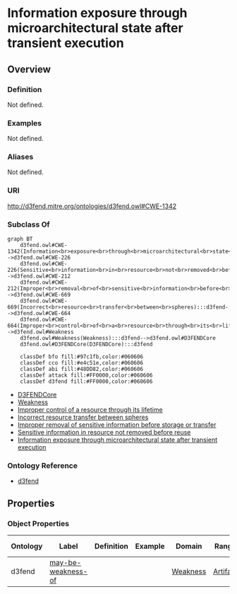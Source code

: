 # Information exposure through microarchitectural state after transient execution

## Overview

### Definition
Not defined.

### Examples
Not defined.

### Aliases
Not defined.

### URI
http://d3fend.mitre.org/ontologies/d3fend.owl#CWE-1342

### Subclass Of
```mermaid
graph BT
    d3fend.owl#CWE-1342(Information<br>exposure<br>through<br>microarchitectural<br>state<br>after<br>transient<br>execution):::d3fend-->d3fend.owl#CWE-226
    d3fend.owl#CWE-226(Sensitive<br>information<br>in<br>resource<br>not<br>removed<br>before<br>reuse):::d3fend-->d3fend.owl#CWE-212
    d3fend.owl#CWE-212(Improper<br>removal<br>of<br>sensitive<br>information<br>before<br>storage<br>or<br>transfer):::d3fend-->d3fend.owl#CWE-669
    d3fend.owl#CWE-669(Incorrect<br>resource<br>transfer<br>between<br>spheres):::d3fend-->d3fend.owl#CWE-664
    d3fend.owl#CWE-664(Improper<br>control<br>of<br>a<br>resource<br>through<br>its<br>lifetime):::d3fend-->d3fend.owl#Weakness
    d3fend.owl#Weakness(Weakness):::d3fend-->d3fend.owl#D3FENDCore
    d3fend.owl#D3FENDCore(D3FENDCore):::d3fend
    
    classDef bfo fill:#97c1fb,color:#060606
    classDef cco fill:#e4c51e,color:#060606
    classDef abi fill:#48DD82,color:#060606
    classDef attack fill:#FF0000,color:#060606
    classDef d3fend fill:#FF0000,color:#060606
```

- [D3FENDCore](/docs/ontology/reference/model/D3FENDCore/D3FENDCore.md)
- [Weakness](/docs/ontology/reference/model/D3FENDCore/Weakness/Weakness.md)
- [Improper control of a resource through its lifetime](/docs/ontology/reference/model/D3FENDCore/Weakness/Improper%20control%20of%20a%20resource%20through%20its%20lifetime/Improper%20control%20of%20a%20resource%20through%20its%20lifetime.md)
- [Incorrect resource transfer between spheres](/docs/ontology/reference/model/D3FENDCore/Weakness/Improper%20control%20of%20a%20resource%20through%20its%20lifetime/Incorrect%20resource%20transfer%20between%20spheres/Incorrect%20resource%20transfer%20between%20spheres.md)
- [Improper removal of sensitive information before storage or transfer](/docs/ontology/reference/model/D3FENDCore/Weakness/Improper%20control%20of%20a%20resource%20through%20its%20lifetime/Incorrect%20resource%20transfer%20between%20spheres/Improper%20removal%20of%20sensitive%20information%20before%20storage%20or%20transfer/Improper%20removal%20of%20sensitive%20information%20before%20storage%20or%20transfer.md)
- [Sensitive information in resource not removed before reuse](/docs/ontology/reference/model/D3FENDCore/Weakness/Improper%20control%20of%20a%20resource%20through%20its%20lifetime/Incorrect%20resource%20transfer%20between%20spheres/Improper%20removal%20of%20sensitive%20information%20before%20storage%20or%20transfer/Sensitive%20information%20in%20resource%20not%20removed%20before%20reuse/Sensitive%20information%20in%20resource%20not%20removed%20before%20reuse.md)
- [Information exposure through microarchitectural state after transient execution](/docs/ontology/reference/model/D3FENDCore/Weakness/Improper%20control%20of%20a%20resource%20through%20its%20lifetime/Incorrect%20resource%20transfer%20between%20spheres/Improper%20removal%20of%20sensitive%20information%20before%20storage%20or%20transfer/Sensitive%20information%20in%20resource%20not%20removed%20before%20reuse/Information%20exposure%20through%20microarchitectural%20state%20after%20transient%20execution/Information%20exposure%20through%20microarchitectural%20state%20after%20transient%20execution.md)


### Ontology Reference
- [d3fend](http://d3fend.mitre.org/ontologies/d3fend.owl#)

## Properties
### Object Properties
| Ontology | Label | Definition | Example | Domain | Range | Inverse Of |
|----------|-------|------------|---------|--------|-------|------------|
| d3fend | [may-be-weakness-of](http://d3fend.mitre.org/ontologies/d3fend.owl#may-be-weakness-of) |  |  | [Weakness](/docs/ontology/reference/model/D3FENDCore/Weakness/Weakness.md) | [Artifact](/docs/ontology/reference/model/D3FENDCore/Artifact/Artifact.md) | [may-have-weakness](http://d3fend.mitre.org/ontologies/d3fend.owl#may-have-weakness) |

